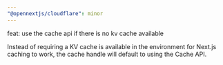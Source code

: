 ```yaml
---
"@opennextjs/cloudflare": minor
---
```


feat: use the cache api if there is no kv cache available

Instead of requiring a KV cache is available in the environment for Next.js caching to work, the cache handle will default to using the Cache API.
